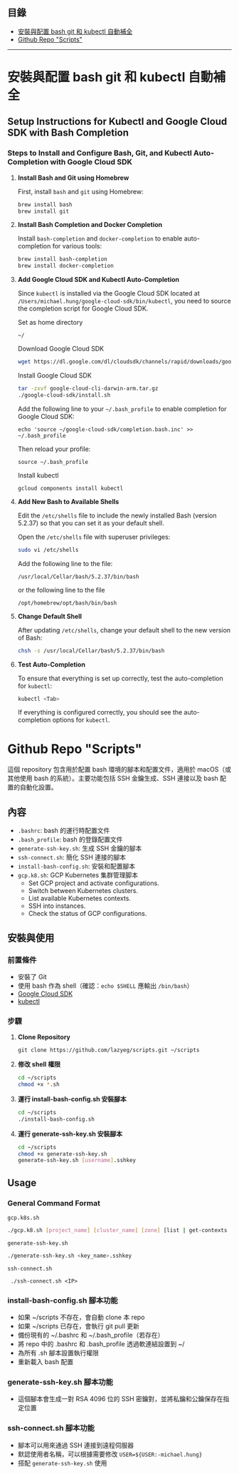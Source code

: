 <!--
 * @Author: error: error: git config user.name & please set dead value or install git && error: git config user.email & please set dead value or install git & please set dead value or install git
 * @Date: 2025-03-18 11:38:28
 * @LastEditors: michael.hung hon0612@gmail.com
 * @LastEditTime: 2025-03-20 17:36:05
 * @FilePath: /gcp/README.md
 * @Description: 这是默认设置,请设置`customMade`, 打开koroFileHeader查看配置 进行设置: https://github.com/OBKoro1/koro1FileHeader/wiki/%E9%85%8D%E7%BD%AE
-->
## 目錄
-  [安裝與配置 bash git 和 kubectl 自動補全](#安裝與配置-bash-git-和-kubectl-自動補全)
-  [Github Repo "Scripts"](#github-repo-scripts)

---
# 安裝與配置 bash git 和 kubectl 自動補全
## Setup Instructions for Kubectl and Google Cloud SDK with Bash Completion

### Steps to Install and Configure Bash, Git, and Kubectl Auto-Completion with Google Cloud SDK

1. **Install Bash and Git using Homebrew**

   First, install `bash` and `git` using Homebrew:

   ```bash
   brew install bash
   brew install git
   ```

2. **Install Bash Completion and Docker Completion**

   Install `bash-completion` and `docker-completion` to enable auto-completion for various tools:

   ```bash
   brew install bash-completion
   brew install docker-completion
   ```

3. **Add Google Cloud SDK and Kubectl Auto-Completion**

   Since `kubectl` is installed via the Google Cloud SDK located at `/Users/michael.hung/google-cloud-sdk/bin/kubectl`, you need to source the completion script for Google Cloud SDK.

   Set as home directory

   ```
   ~/
   ```

   Download Google Cloud SDK

   ```bash
   wget https://dl.google.com/dl/cloudsdk/channels/rapid/downloads/google-cloud-cli-darwin-arm.tar.gz
   ```
   Install Google Cloud SDK

   ```bash
   tar -zxvf google-cloud-cli-darwin-arm.tar.gz 
   ./google-cloud-sdk/install.sh
   ```

   Add the following line to your `~/.bash_profile` to enable completion for Google Cloud SDK:

   ```
   echo 'source ~/google-cloud-sdk/completion.bash.inc' >> ~/.bash_profile
   ```

   Then reload your profile:

   ```
   source ~/.bash_profile
   ```

   Install kubectl

   ```
   gcloud components install kubectl
   ```

4. **Add New Bash to Available Shells**

   Edit the `/etc/shells` file to include the newly installed Bash (version 5.2.37) so that you can set it as your default shell.

   Open the `/etc/shells` file with superuser privileges:

   ```bash
   sudo vi /etc/shells
   ```

   Add the following line to the file:

   ```
   /usr/local/Cellar/bash/5.2.37/bin/bash
   ```

   or the following line to the file

   ```
   /opt/homebrew/opt/bash/bin/bash
   ```

5. **Change Default Shell**

   After updating `/etc/shells`, change your default shell to the new version of Bash:

   ```bash
   chsh -s /usr/local/Cellar/bash/5.2.37/bin/bash
   ```

6. **Test Auto-Completion**

   To ensure that everything is set up correctly, test the auto-completion for `kubectl`:

   ```bash
   kubectl <Tab>
   ```

   If everything is configured correctly, you should see the auto-completion options for `kubectl`.


# Github Repo "Scripts"

這個 repository 包含用於配置 bash 環境的腳本和配置文件，適用於 macOS（或其他使用 bash 的系統）。主要功能包括 SSH 金鑰生成、SSH 連接以及 bash 配置的自動化設置。

## 內容
- `.bashrc`: bash 的運行時配置文件
- `.bash_profile`: bash 的登錄配置文件
- `generate-ssh-key.sh`: 生成 SSH 金鑰的腳本
- `ssh-connect.sh`: 簡化 SSH 連接的腳本
- `install-bash-config.sh`: 安裝和配置腳本
- `gcp.k8.sh`: GCP Kubernetes 集群管理脚本
  - Set GCP project and activate configurations.
  - Switch between Kubernetes clusters.
  - List available Kubernetes contexts.
  - SSH into instances.
  - Check the status of GCP configurations.

## 安裝與使用

### 前置條件
- 安裝了 Git
- 使用 bash 作為 shell（確認：`echo $SHELL` 應輸出 `/bin/bash`）
- [Google Cloud SDK](https://cloud.google.com/sdk/docs/install)
- [kubectl](https://kubernetes.io/docs/tasks/tools/install-kubectl/)

### 步驟
1. **Clone Repository**
   ```
   git clone https://github.com/lazyeg/scripts.git ~/scripts
   ```

2. **修改 shell 權限**

   ```bash
   cd ~/scripts 
   chmod +x *.sh
   ```

3. **運行 install-bash-config.sh 安裝腳本**
   ```bash
   cd ~/scripts
   ./install-bash-config.sh
   ```

4. **運行 generate-ssh-key.sh 安裝腳本**

   ```bash
   cd ~/scripts
   chmod +x generate-ssh-key.sh
   generate-ssh-key.sh [username].sshkey
   ```

## Usage

### General Command Format

`gcp.k8s.sh`

```bash
./gcp.k8.sh [project_name] [cluster_name] [zone] [list | get-contexts | ssh | status]
```
`generate-ssh-key.sh`

```bash
./generate-ssh-key.sh <key_name>.sshkey
```

`ssh-connect.sh`

```
 ./ssh-connect.sh <IP>
```

### install-bash-config.sh 腳本功能

- 如果 ~/scripts 不存在，會自動 clone 本 repo
- 如果 ~/scripts 已存在，會執行 git pull 更新
- 備份現有的 ~/.bashrc 和 ~/.bash_profile（若存在）
- 將 repo 中的 .bashrc 和 .bash_profile 透過軟連結設置到 ~/
- 為所有 .sh 腳本設置執行權限
- 重新載入 bash 配置

### generate-ssh-key.sh 腳本功能
- 這個腳本會生成一對 RSA 4096 位的 SSH 密鑰對，並將私鑰和公鑰保存在指定位置

### ssh-connect.sh 腳本功能

- 腳本可以用來通過 SSH 連接到遠程伺服器
- 默認使用者名稱，可以根據需要修改 `USER=${USER:-michael.hung}`
- 搭配 `generate-ssh-key.sh` 使用

